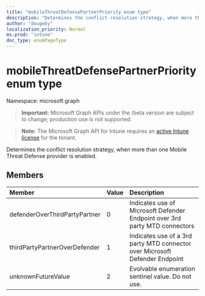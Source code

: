 ```yaml
---
title: "mobileThreatDefensePartnerPriority enum type"
description: "Determines the conflict resolution strategy, when more than one Mobile Threat Defense provider is enabled."
author: "dougeby"
localization_priority: Normal
ms.prod: "intune"
doc_type: enumPageType
---
```


# mobileThreatDefensePartnerPriority enum type

Namespace: microsoft.graph

> **Important:** Microsoft Graph APIs under the /beta version are subject to change; production use is not supported.

> **Note:** The Microsoft Graph API for Intune requires an [active Intune license](https://go.microsoft.com/fwlink/?linkid=839381) for the tenant.

Determines the conflict resolution strategy, when more than one Mobile Threat Defense provider is enabled.

## Members
|Member|Value|Description|
|:---|:---|:---|
|defenderOverThirdPartyPartner|0|Indicates use of Microsoft Defender Endpoint over 3rd party MTD connectors|
|thirdPartyPartnerOverDefender|1|Indicates use of a 3rd party MTD connector over Microsoft Defender Endpoint|
|unknownFutureValue|2|Evolvable enumeration sentinel value. Do not use.|





